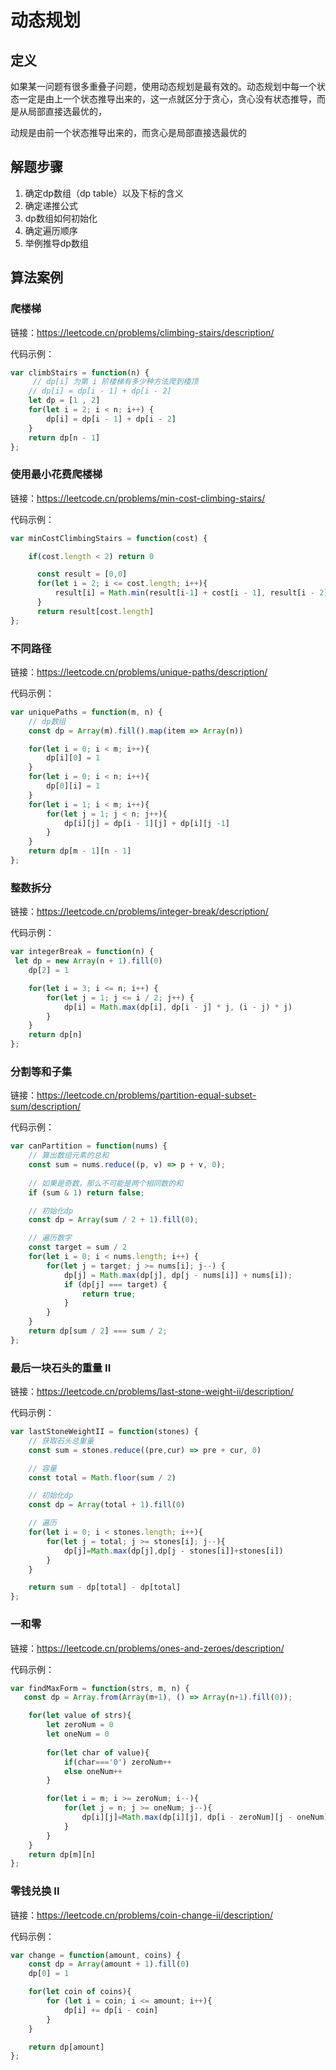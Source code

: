 # 动态规划

## 定义

如果某一问题有很多重叠子问题，使用动态规划是最有效的。动态规划中每一个状态一定是由上一个状态推导出来的，这一点就区分于贪心，贪心没有状态推导，而是从局部直接选最优的，

动规是由前一个状态推导出来的，而贪心是局部直接选最优的

## 解题步骤

1. 确定dp数组（dp table）以及下标的含义
2. 确定递推公式
3. dp数组如何初始化
4. 确定遍历顺序
5. 举例推导dp数组

## 算法案例

### 爬楼梯

链接：<https://leetcode.cn/problems/climbing-stairs/description/>

代码示例：

```js
var climbStairs = function(n) {
     // dp[i] 为第 i 阶楼梯有多少种方法爬到楼顶
    // dp[i] = dp[i - 1] + dp[i - 2]
    let dp = [1 , 2]
    for(let i = 2; i < n; i++) {
        dp[i] = dp[i - 1] + dp[i - 2]
    }
    return dp[n - 1]
};
```

### 使用最小花费爬楼梯

链接：<https://leetcode.cn/problems/min-cost-climbing-stairs/>

代码示例：

```js
var minCostClimbingStairs = function(cost) {

    if(cost.length < 2) return 0

      const result = [0,0]
      for(let i = 2; i <= cost.length; i++){
          result[i] = Math.min(result[i-1] + cost[i - 1], result[i - 2] + cost[i-2])
      }
      return result[cost.length]
};
```

### 不同路径

链接：<https://leetcode.cn/problems/unique-paths/description/>

代码示例：

```js
var uniquePaths = function(m, n) {
    // dp数组
    const dp = Array(m).fill().map(item => Array(n))

    for(let i = 0; i < m; i++){
        dp[i][0] = 1
    }
    for(let i = 0; i < n; i++){
        dp[0][i] = 1
    }
    for(let i = 1; i < m; i++){
        for(let j = 1; j < n; j++){
            dp[i][j] = dp[i - 1][j] + dp[i][j -1]
        }
    }
    return dp[m - 1][n - 1]
};
```

### 整数拆分

链接：<https://leetcode.cn/problems/integer-break/description/>

代码示例：

```js
var integerBreak = function(n) {
 let dp = new Array(n + 1).fill(0)
    dp[2] = 1

    for(let i = 3; i <= n; i++) {
        for(let j = 1; j <= i / 2; j++) {
            dp[i] = Math.max(dp[i], dp[i - j] * j, (i - j) * j)
        }
    }
    return dp[n]
};
```

### 分割等和子集

链接：<https://leetcode.cn/problems/partition-equal-subset-sum/description/>

代码示例：

```js
var canPartition = function(nums) {
    // 算出数组元素的总和
    const sum = nums.reduce((p, v) => p + v, 0);
    
    // 如果是奇数，那么不可能是两个相同数的和
    if (sum & 1) return false;

    // 初始化dp
    const dp = Array(sum / 2 + 1).fill(0);

    // 遍历数字
    const target = sum / 2
    for(let i = 0; i < nums.length; i++) {
        for(let j = target; j >= nums[i]; j--) {
            dp[j] = Math.max(dp[j], dp[j - nums[i]] + nums[i]);
            if (dp[j] === target) {
                return true;
            }
        }
    }
    return dp[sum / 2] === sum / 2;
};
```

### 最后一块石头的重量 II

链接：<https://leetcode.cn/problems/last-stone-weight-ii/description/>

代码示例：

```js
var lastStoneWeightII = function(stones) {
    // 获取石头总重量
    const sum = stones.reduce((pre,cur) => pre + cur, 0)

    // 容量
    const total = Math.floor(sum / 2)

    // 初始化dp
    const dp = Array(total + 1).fill(0)

    // 遍历
    for(let i = 0; i < stones.length; i++){
        for(let j = total; j >= stones[i]; j--){
            dp[j]=Math.max(dp[j],dp[j - stones[i]]+stones[i])
        }
    }

    return sum - dp[total] - dp[total]
};
```

### 一和零

链接：<https://leetcode.cn/problems/ones-and-zeroes/description/>

代码示例：

```js
var findMaxForm = function(strs, m, n) {
   const dp = Array.from(Array(m+1), () => Array(n+1).fill(0));

    for(let value of strs){
        let zeroNum = 0
        let oneNum = 0
        
        for(let char of value){
            if(char==='0') zeroNum++
            else oneNum++
        }

        for(let i = m; i >= zeroNum; i--){
            for(let j = n; j >= oneNum; j--){
                dp[i][j]=Math.max(dp[i][j], dp[i - zeroNum][j - oneNum]+1)
            }
        }
    }
    return dp[m][n]
};
```

### 零钱兑换 II

链接：<https://leetcode.cn/problems/coin-change-ii/description/>

代码示例：

```js
var change = function(amount, coins) {
    const dp = Array(amount + 1).fill(0)
    dp[0] = 1

    for(let coin of coins){
        for (let i = coin; i <= amount; i++){
            dp[i] += dp[i - coin]
        }
    }

    return dp[amount]
};
```
